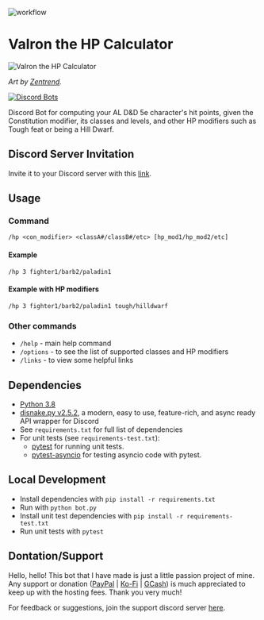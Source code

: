 ![workflow](https://github.com/addicteduser/dnd-hp-calc-discordbot/actions/workflows/ci.yml/badge.svg?branch=master)

# Valron the HP Calculator

![Valron the HP Calculator](https://i.imgur.com/0bByXQ4.png?s=200)

_Art by [Zentrend](https://www.instagram.com/neil_is_zen/)._

[![Discord Bots](https://top.gg/api/widget/666625461811413008.svg)](https://top.gg/bot/666625461811413008)

Discord Bot for computing your AL D&amp;D 5e character's hit points, given the Constitution modifier, its classes and levels, and other HP modifiers such as Tough feat or being a Hill Dwarf.

## Discord Server Invitation

Invite it to your Discord server with this [link](https://discordapp.com/api/oauth2/authorize?client_id=666625461811413008&permissions=11264&scope=bot).

## Usage

### Command

`/hp <con_modifier> <classA#/classB#/etc> [hp_mod1/hp_mod2/etc]`

#### Example

`/hp 3 fighter1/barb2/paladin1`

#### Example with HP modifiers

`/hp 3 fighter1/barb2/paladin1 tough/hilldwarf`

### Other commands

- `/help` - main help command
- `/options` - to see the list of supported classes and HP modifiers
- `/links` - to view some helpful links

## Dependencies

- [Python 3.8](https://docs.python.org/3.8/)
- [disnake.py v2.5.2](https://docs.disnake.dev/en/v2.5.2/), a modern, easy to use, feature-rich, and async ready API wrapper for Discord
- See `requirements.txt` for full list of dependencies
- For unit tests (see `requirements-test.txt`):
  - [pytest](https://docs.pytest.org/en/stable/) for running unit tests.
  - [pytest-asyncio](https://pypi.org/project/pytest-asyncio/) for testing asyncio code with pytest.

## Local Development

- Install dependencies with `pip install -r requirements.txt`
- Run with `python bot.py`
- Install unit test dependencies with `pip install -r requirements-test.txt`
- Run unit tests with `pytest`

## Dontation/Support

Hello, hello! This bot that I have made is just a little passion project of mine. Any support or donation ([PayPal](https://paypal.me/addicteduser) | [Ko-Fi](https://ko-fi.com/addicteduser) | [GCash](https://i.imgur.com/fnMORVa.jpg)) is much appreciated to keep up with the hosting fees. Thank you very much!

For feedback or suggestions, join the support discord server [here](https://discord.gg/waCBQuD).
